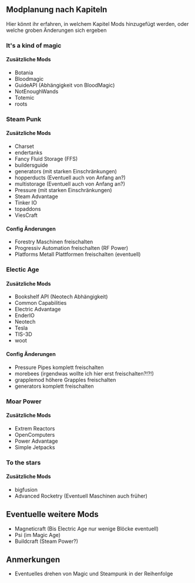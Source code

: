 ## Modplanung nach Kapiteln
Hier könnt ihr erfahren, in welchem Kapitel Mods hinzugefügt werden, oder welche groben Änderungen sich ergeben

### It's a kind of magic
#### Zusätzliche Mods
* Botania
* Bloodmagic
* GuideAPI (Abhängigkeit von BloodMagic)
* NotEnoughWands
* Totemic
* roots

### Steam Punk
#### Zusätzliche Mods
* Charset
* endertanks
* Fancy Fluid Storage (FFS)
* buildersguide
* generators (mit starken Einschränkungen)
* hopperducts (Eventuell auch von Anfang an?)
* multistorage (Eventuell auch von Anfang an?) 
* Pressure (mit starken Einschränkungen)
* Steam Advantage
* Tinker IO
* topaddons
* ViesCraft

#### Config Änderungen
* Forestry Maschinen freischalten
* Progressiv Automation freischalten (RF Power)
* Platforms Metall Plattformen freischalten (eventuell)

### Electic Age
#### Zusätzliche Mods
* Bookshelf API (Neotech Abhängigkeit)
* Common Capabilities
* Electric Advantage
* EnderIO
* Neotech
* Tesla
* TIS-3D
* woot

#### Config Änderungen
* Pressure Pipes komplett freischalten
* morebees (irgendwas wollte ich hier erst freischalten?!?!)
* grapplemod höhere Grapples freischalten
* generators komplett freischalten

### Moar Power
#### Zusätzliche Mods
* Extrem Reactors
* OpenComputers
* Power Advantage
* Simple Jetpacks

### To the stars
#### Zusätzliche Mods
* bigfusion
* Advanced Rocketry (Eventuell Maschinen auch früher)

## Eventuelle weitere Mods
* Magneticraft (Bis Electric Age nur wenige Blöcke eventuell)
* Psi (im Magic Age)
* Buildcraft (Steam Power?)

## Anmerkungen
* Eventuelles drehen von Magic und Steampunk in der Reihenfolge
